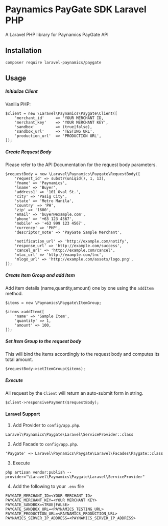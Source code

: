 # Paynamics PayGate SDK Laravel PHP
A Laravel PHP library for Paynamics PayGate API

## Installation
```
composer require laravel-paynamics/paygate
```

## Usage

##### Initialize Client
Vanilla PHP:
```
$client = new \Laravel\Paynamics\Paygate\Client([
    'merchant_id'     => 'YOUR MERCHANT ID,
    'merchant_key'    => 'YOUR MERCHANT KEY',
    'sandbox'         => (true|false),
    'sandbox_url'     => 'TESTING URL',
    'production_url'  => 'PRODUCTION URL',
]);
```

##### Create Request Body 
Please refer to the API Documentation for the request body parameters.
```
$requestBody = new \Laravel\Paynamics\Paygate\RequestBody([
    'request_id' => substr(uniqid(), 1, 13),
    'fname' => 'Paynamics',
    'lname' => 'Buyer',
    'address1' => '101 Oval St.',
    'city' => 'Pasig City',
    'state' => 'Metro Manila',
    'country' => 'PH',
    'zip' => '1600',
    'email' => 'buyer@example.com',
    'phone' => '+63 123 4567',
    'mobile' => '+63 999 123 4567',
    'currency' => 'PHP',
    'descriptor_note' => 'PayGate Sample Merchant',

    'notification_url' => 'http://example.com/notify',
    'response_url' => 'http://example.com/success',
    'cancel_url' => 'http://example.com/cancel',
    'mtac_url' => 'http://example.com/tnc',
    'mlogo_url' => 'http://example.com/assets/logo.png',
]);
```

##### Create Item Group and add Item
Add item details (name,quantity,amount) one by one using the `addItem` method.
```
$items = new \Paynamics\Paygate\ItemGroup;

$items->addItem([
    'name' => 'Sample Item',
    'quantity' => 1,
    'amount' => 100,
]);
```
##### Set Item Group to the request body
This will bind the items accordingly to the request body and computes its total amount.
```
$requestBody->setItemGroup($items);
```

##### Execute
All request by the `Client` will return an auto-submit form in string.
```
$client->responsivePayment($requestBody);
```

#### Laravel Support
1. Add Provider to `config/app.php`.
```
Laravel\Paynamics\Paygate\Laravel\ServiceProvider::class
```

2. Add Facade to `config/app.php`.
```
'Paygate' => Laravel\Paynamics\Paygate\Laravel\Facades\Paygate::class
```

3. Execute 
```
php artisan vendor:publish --provider="\Laravel\Paynamics\Paygate\Laravel\ServiceProvider"
```

4. Add the following to your `.env` file
```
PAYGATE_MERCHANT_ID=<YOUR MERCHANT ID>
PAYGATE_MERCHANT_KEY=<YOUR MERCHANT KEY>
PAYGATE_SANDBOX=<TRUE|FALSE>
PAYGATE_SANDBOX_URL=<PAYNAMICS_TESTING_URL>
PAYGATE_PRODUCTION_URL=<PAYNAMICS_PRODUCTION_URL>
PAYNAMICS_SERVER_IP_ADDRESS=<PAYNAMICS_SERVER_IP_ADDRESS>
```